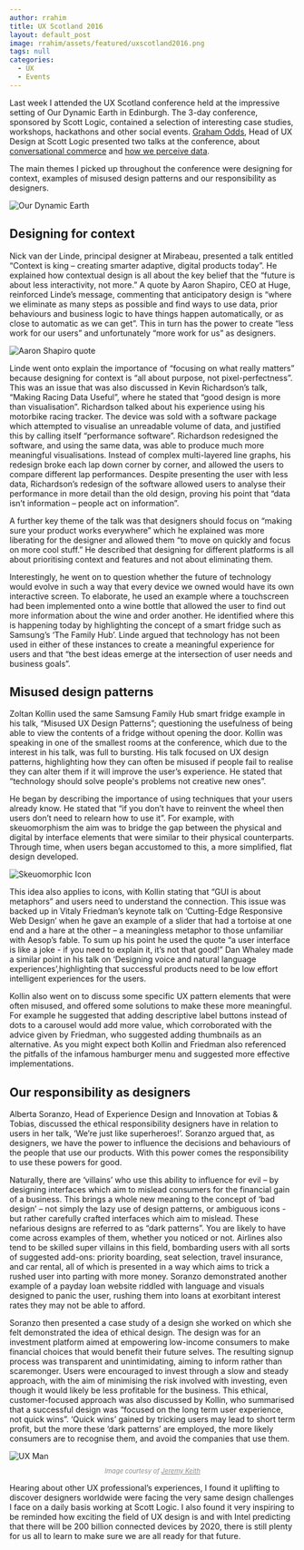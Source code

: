 ```yaml
---
author: rrahim
title: UX Scotland 2016
layout: default_post
image: rrahim/assets/featured/uxscotland2016.png
tags: null
categories:
  - UX
  - Events
---
```

Last week I attended the UX Scotland conference held at the impressive setting of Our Dynamic Earth in Edinburgh. The 3-day conference, sponsored by Scott Logic, contained a selection of interesting case studies, workshops, hackathons and other social events. [Graham Odds](http://blog.scottlogic.com/godds), Head of UX Design at Scott Logic presented two talks at the conference, about [conversational commerce](http://blog.scottlogic.com/2016/05/18/make-banking-talk.html) and [how we perceive data](http://blog.scottlogic.com/2013/08/09/the-science-behind-data-visualisation.html).

The main themes I picked up throughout the conference were designing for context, examples of misused design patterns and our responsibility as designers.

<img class="aligncenter" src="{{ site.github.url }}/rrahim/assets/dynamic-earth.jpg" alt="Our Dynamic Earth" />

## Designing for context

Nick van der Linde, principal designer at Mirabeau, presented a talk entitled “Context is king &ndash; creating smarter adaptive, digital products today”. He explained how contextual design is all about the key belief that the “future is about less interactivity, not more.” A quote by Aaron Shapiro, CEO at Huge, reinforced Linde’s message, commenting that anticipatory design is “where we eliminate as many steps as possible and find ways to use data, prior behaviours and business logic to have things happen automatically, or as close to automatic as we can get”. This in turn has the power to create “less work for our users” and unfortunately “more work for us” as designers.

<img class="aligncenter" src="{{ site.github.url }}/rrahim/assets/context-quote.jpg" alt="Aaron Shapiro quote" />

Linde went onto explain the importance of “focusing on what really matters” because designing for context is “all about purpose, not pixel-perfectness”. This was an issue that was also discussed in Kevin Richardson’s talk, “Making Racing Data Useful”, where he stated that “good design is more than visualisation”. Richardson talked about his experience using his motorbike racing tracker. The device was sold with a software package which attempted to visualise an unreadable volume of data, and justified this by calling itself “performance software”. Richardson redesigned the software, and using the same data, was able to produce much more meaningful visualisations. Instead of complex multi-layered line graphs, his redesign broke each lap down corner by corner, and allowed the users to compare different lap performances. Despite presenting the user with less data, Richardson’s redesign of the software allowed users to analyse their performance in more detail than the old design, proving his point that “data isn’t information &ndash; people act on information”.

A further key theme of the talk was that designers should focus on “making sure your product works everywhere” which he explained was more liberating for the designer and allowed them “to move on quickly and focus on more cool stuff.” He described that designing for different platforms is all about prioritising context and features and not about eliminating them.

Interestingly, he went on to question whether the future of technology would evolve in such a way that every device we owned would have its own interactive screen. To elaborate, he used an example where a touchscreen had been implemented onto a wine bottle that allowed the user to find out more information about the wine and order another. He identified where this is happening today by highlighting the concept of a smart fridge such as Samsung’s ‘The Family Hub’. Linde argued that technology has not been used in either of these instances to create a meaningful experience for users and that “the best ideas emerge at the intersection of user needs and business goals”.

## Misused design patterns

Zoltan Kollin used the same Samsung Family Hub smart fridge example in his talk, “Misused UX Design Patterns”; questioning the usefulness of being able to view the contents of a fridge without opening the door. Kollin was speaking in one of the smallest rooms at the conference, which due to the interest in his talk, was full to bursting. His talk focused on UX design patterns, highlighting how they can often be misused if people fail to realise they can alter them if it will improve the user’s experience. He stated that “technology should solve people's problems not creative new ones”.

He began by describing the importance of using techniques that your users already know. He stated that “if you don’t have to reinvent the wheel then users don’t need to relearn how to use it”. For example, with skeuomorphism the aim was to bridge the gap between the physical and digital by interface elements that were similar to their physical counterparts. Through time, when users began accustomed to this, a more simplified, flat design developed.

<img class="aligncenter" src="{{ site.github.url }}/rrahim/assets/skeuomorphic-icon.png" alt="Skeuomorphic Icon" />

This idea also applies to icons, with Kollin stating that “GUI is about metaphors” and users need to understand the connection. This issue was backed up in Vitaly Friedman’s keynote talk on ‘Cutting-Edge Responsive Web Design’ when he gave an example of a slider that had a tortoise at one end and a hare at the other – a meaningless metaphor to those unfamiliar with Aesop’s fable. To sum up his point he used the quote “a user interface is like a joke - if you need to explain it, it’s not that good!” Dan Whaley made a similar point in his talk on ‘Designing voice and natural language experiences’,highlighting that successful products need to be low effort intelligent experiences for the users.

Kollin also went on to discuss some specific UX pattern elements that were often misused, and offered some solutions to make these more meaningful. For example he suggested that adding descriptive label buttons instead of dots to a carousel would add more value, which corroborated with the advice given by Friedman, who suggested adding thumbnails as an alternative. As you might expect both Kollin and Friedman also referenced the pitfalls of the infamous hamburger menu and suggested more effective implementations.

## Our responsibility as designers

Alberta Soranzo, Head of Experience Design and Innovation at Tobias & Tobias, discussed the ethical responsibility designers have in relation to users in her talk, ‘We’re just like superheroes!’. Soranzo argued that, as designers, we have the power to influence the decisions and behaviours of the people that use our products. With this power comes the responsibility to use these powers for good.

Naturally, there are ‘villains’ who use this ability to influence for evil – by designing interfaces which aim to mislead consumers for the financial gain of a business. This brings a whole new meaning to the concept of ‘bad design’ – not simply the lazy use of design patterns, or ambiguous icons - but rather carefully crafted interfaces which aim to mislead. These nefarious designs are referred to as “dark patterns”. You are likely to have come across examples of them, whether you noticed or not. Airlines also tend to be skilled super villains in this field, bombarding users with all sorts of suggested add-ons: priority boarding, seat selection, travel insurance, and car rental, all of which is presented in a way which aims to trick a rushed user into parting with more money. Soranzo demonstrated another example of a payday loan website riddled with language and visuals designed to panic the user, rushing them into loans at exorbitant interest rates they may not be able to afford.

Soranzo then presented a case study of a design she worked on which she felt demonstrated the idea of ethical design. The design was for an investment platform aimed at empowering low-income consumers to make financial choices that would benefit their future selves. The resulting signup process was transparent and unintimidating, aiming to inform rather than scaremonger. Users were encouraged to invest through a slow and steady approach, with the aim of minimising the risk involved with investing, even though it would likely be less profitable for the business. This ethical, customer-focused approach was also discussed by Kollin, who summarised that a successful design was “focused on the long term user experience, not quick wins”. ‘Quick wins’ gained by tricking users may lead to short term profit, but the more these ‘dark patterns’ are employed, the more likely consumers are to recognise them, and avoid the companies that use them.

<img class="aligncenter" src="{{ site.github.url }}/rrahim/assets/ux_man.jpg" alt="UX Man" />
<p style="font-size: 0.8em; font-style: italic; opacity: 0.5; text-align: center;">Image courtesy of <a href="http://www.flickr.com/photos/74105777@N00/297867921/">Jeremy Keith</a></p>

Hearing about other UX professional’s experiences, I found it uplifting to discover designers worldwide were facing the very same design challenges I face on a daily basis working at Scott Logic. I also found it very inspiring to be reminded how exciting the field of UX design is and with Intel predicting that there will be 200 billion connected devices by 2020, there is still plenty for us all to learn to make sure we are all ready for that future.
